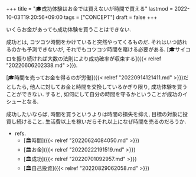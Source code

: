 +++
title = "🎓成功体験はお金では買えないが時間で買える"
lastmod = 2022-10-03T19:20:56+09:00
tags = ["CONCEPT"]
draft = false
+++

いくらお金があっても成功体験を買うことはできない.

成功とは, コツコツ時間をかけていると突然やってくるものだ. それはいつ訪れるのかも予測できないが, それでもコツコツ時間を賭ける必要がある. [🎓サイコロを振り続ければ大数の法則により成功確率が収束する]({{< relref "20220606202338.md" >}}).

[🎓時間を売ってお金を得るのが労働]({{< relref "20220914121411.md" >}})だとしたら, 他人に対してお金と時間を交換しているかぎり限り, 成功体験を買うことができない. すると, 如何にして自分の時間を守るかということが成功のイシューとなる.

成功したいならば, 時間を買うというよりは時間の損失を抑え, 目標の対象に投資し続けること. 生活費以上を稼いだらそれ以上になぜ時間を売るのだろうか.

-   refs.
    -   [🏛時間]({{< relref "20220624084050.md" >}})
    -   [🏛お金]({{< relref "20220222191519.md" >}})
    -   [🏛成功]({{< relref "20220701092957.md" >}})
    -   [🏛自己投資]({{< relref "20220829062058.md" >}})
